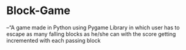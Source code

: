 # Block-Game
–“A game made in Python using Pygame Library in which user has to escape as many falling blocks as he/she can with the score getting incremented with each passing block
